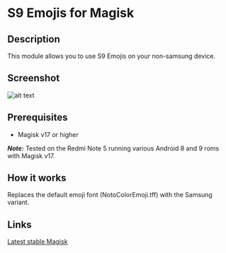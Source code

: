 # **S9 Emojis for Magisk**
## Description
This module allows you to use S9 Emojis on your non-samsung device. 

## Screenshot
![alt text](https://i.imgur.com/nHilYmp.png "Screenshot")

## Prerequisites
* Magisk v17 or higher

**_Note:_** Tested on the Redmi Note 5 running various Android 8 and 9 roms with Magisk v17.

## How it works
Replaces the default emoji font (NotoColorEmoji.tff) with the Samsung variant. 

## Links

[Latest stable Magisk](https://github.com/topjohnwu/Magisk/releases/download/v17.1/Magisk-v17.1.zip)
